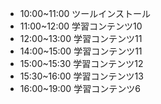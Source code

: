 - 10:00~11:00 ツールインストール
- 11:00~12:00 学習コンテンツ10
- 12:00~13:00 学習コンテンツ11
- 14:00~15:00 学習コンテンツ11
- 15:00~15:30 学習コンテンツ12
- 15:30~16:00 学習コンテンツ13
- 16:00~19:00 学習コンテンツ6


